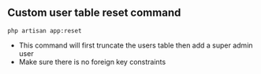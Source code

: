 ## Custom user table reset command

`php artisan app:reset` 
- This command will first truncate the users table then add a super admin user 
- Make sure there is no foreign key constraints
